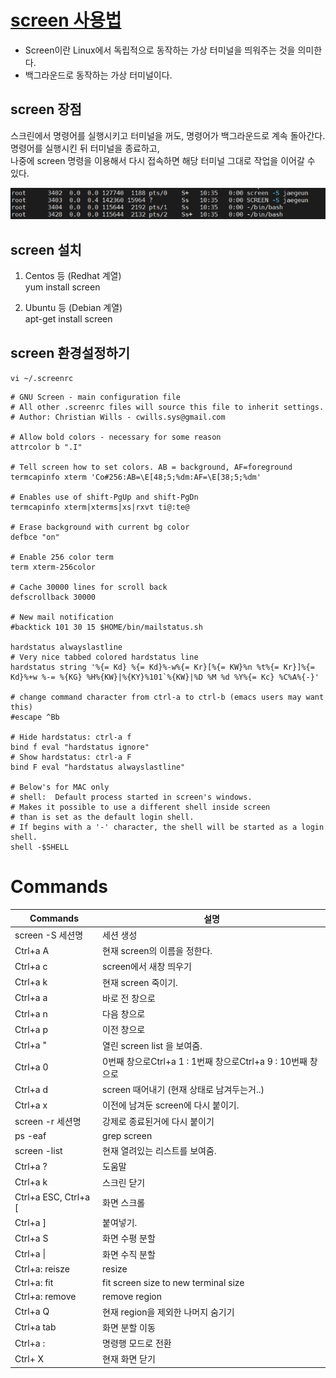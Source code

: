 # [screen 사용법](https://bio-info.tistory.com/42)
* Screen이란 Linux에서 독립적으로 동작하는 가상 터미널을 띄워주는 것을 의미한다.  
* 백그라운드로 동작하는 가상 터미널이다.

## screen 장점
스크린에서 명령어를 실행시키고 터미널을 꺼도, 명령어가 백그라운드로 계속 돌아간다.  
명령어를 실행시킨 뒤 터미널을 종료하고,  
나중에 screen 명령을 이용해서 다시 접속하면 해당 터미널 그대로 작업을 이어갈 수 있다.


![screen](./screen.PNG)

## screen 설치
1) Centos 등 (Redhat 계열)  
yum install screen

2) Ubuntu 등 (Debian 계열)  
apt-get install screen

## screen 환경설정하기

`vi ~/.screenrc`

```shell
# GNU Screen - main configuration file 
# All other .screenrc files will source this file to inherit settings.
# Author: Christian Wills - cwills.sys@gmail.com

# Allow bold colors - necessary for some reason
attrcolor b ".I"

# Tell screen how to set colors. AB = background, AF=foreground
termcapinfo xterm 'Co#256:AB=\E[48;5;%dm:AF=\E[38;5;%dm'

# Enables use of shift-PgUp and shift-PgDn
termcapinfo xterm|xterms|xs|rxvt ti@:te@

# Erase background with current bg color
defbce "on"

# Enable 256 color term
term xterm-256color

# Cache 30000 lines for scroll back
defscrollback 30000

# New mail notification
#backtick 101 30 15 $HOME/bin/mailstatus.sh

hardstatus alwayslastline 
# Very nice tabbed colored hardstatus line
hardstatus string '%{= Kd} %{= Kd}%-w%{= Kr}[%{= KW}%n %t%{= Kr}]%{= Kd}%+w %-= %{KG} %H%{KW}|%{KY}%101`%{KW}|%D %M %d %Y%{= Kc} %C%A%{-}'

# change command character from ctrl-a to ctrl-b (emacs users may want this)
#escape ^Bb

# Hide hardstatus: ctrl-a f 
bind f eval "hardstatus ignore"
# Show hardstatus: ctrl-a F
bind F eval "hardstatus alwayslastline"

# Below's for MAC only
# shell:  Default process started in screen's windows.
# Makes it possible to use a different shell inside screen
# than is set as the default login shell.
# If begins with a '-' character, the shell will be started as a login shell.
shell -$SHELL
```


# Commands
Commands | 설명
---|---
screen -S 세션명 | 세션 생성
Ctrl+a A | 현재 screen의 이름을 정한다. 
Ctrl+a c | screen에서 새창 띄우기
Ctrl+a k | 현재 screen 죽이기.
Ctrl+a a | 바로 전 창으로
Ctrl+a n | 다음 창으로 
Ctrl+a p | 이전 창으로 
Ctrl+a " | 열린 screen list 을 보여줌.
Ctrl+a 0 | 0번째 창으로Ctrl+a 1 : 1번째 창으로Ctrl+a 9 : 10번째 창으로
Ctrl+a d | screen 때어내기 (현재 상태로 남겨두는거..)
Ctrl+a x | 이전에 남겨둔 screen에 다시 붙이기.
screen -r 세션명 | 강제로 종료된거에 다시 붙이기
ps -eaf | grep screen | 여러개 열려있을 경우 찾아서 죽여주기
screen -list | 현재 열려있는 리스트를 보여줌.
Ctrl+a ?  | 도움말
Ctrl+a k  | 스크린 닫기
Ctrl+a ESC, Ctrl+a [   | 화면 스크롤
Ctrl+a ] | 붙여넣기.
Ctrl+a S  | 화면 수평 분할
Ctrl+a \| | 화면 수직 분할
Ctrl+a: reisze | resize
Ctrl+a: fit | fit screen size to new terminal size
Ctrl+a: remove | remove region
Ctrl+a Q | 현재 region을 제외한 나머지 숨기기
Ctrl+a tab | 화면 분할 이동
Ctrl+a \: | 명령행 모드로 전환
Ctrl+ X | 현재 화면 닫기
